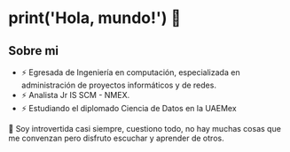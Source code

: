 # print('Hola, mundo!') 👋

## Sobre mi
+ ⚡ Egresada de Ingeniería en computación, especializada en administración de proyectos informáticos y de redes. 
+ ⚡ Analista Jr IS SCM - NMEX. 
+ ⚡ Estudiando el diplomado Ciencia de Datos en la UAEMex

💬 Soy introvertida casi siempre, cuestiono todo, no hay muchas cosas que me convenzan pero disfruto escuchar y aprender de otros.


<!--
**monicabsg/monicabsg** is a ✨ _special_ ✨ repository because its `README.md` (this file) appears on your GitHub profile.

Here are some ideas to get you started:

- 🔭 I’m currently working on ...
- 🌱 I’m currently learning ...
- 👯 I’m looking to collaborate on ...
- 🤔 I’m looking for help with ...
- 💬 Ask me about ...
- 📫 How to reach me: ...
- 😄 Pronouns: ...
- ⚡ Fun fact: ...
-->
